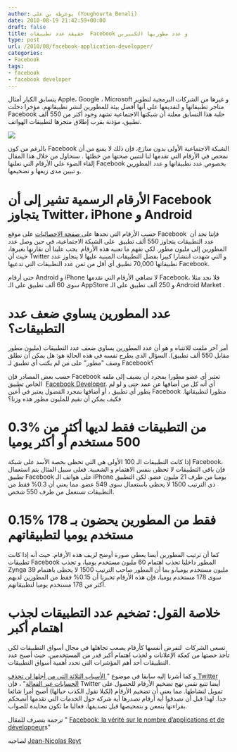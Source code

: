 ```yaml
---
author: يوغرطة بن علي (Youghourta Benali)
date: 2010-08-19 21:42:59+00:00
draft: false
title: حقيقة عدد تطبيقات  Facebook و عدد مطوريها الكبيرين
type: post
url: /2010/08/facebook-application-developper/
categories:
- Facebook
tags:
- facebook
- facebook developer
---
```


يتسابق الكبار أمثال Apple، Google ، Microsoft و غيرها من الشركات البرمجية لتطوير متاجر تطبيقاتها و لتقديمها على أنها أفضل بيئة للمطورين لنشر تطبيقاتهم. مؤخرا دخلت Facebook حلبة هذا التسابق معلنة أن شبكتها الاجتماعية تشهد وجود أكثر من 550 ألف تطبيق، مؤذنة بقرب إطلاق متجرها لتطبيقات الهواتف.

[![](http://socialmedia4arab.com/wp-content/uploads/2010/08/Facebook-Developer.png)
](http://socialmedia4arab.com/wp-content/uploads/2010/08/Facebook-Developer.png)

بالرغم من كون Facebook الشبكة الاجتماعية الأولى بدون منازع، فإن ذلك لا يمنع من أن نمحص في الأرقام التي تقدمها لنا لنتبين صحتها من خطئها . سنحاول من خلال هذا المقال إلقاء الضوء على الأرقام التي تعلنها Facebook بخصوص عدد تطبيقاتها و عدد المطورين و تبيين مدى زيفها و تضخيمها.

<!-- more -->


# الأرقام الرسمية تشير إلى أن Facebook يتجاوز Twitter، iPhone و Android


حسب الأرقام التي نجدها على[ صفحة الإحصائيات](http://www.facebook.com/press/info.php?statistics) على موقع Facebook  فإننا نجد أن عدد التطبيقات يتجاوز 550 ألف تطبيق  على الشبكة الاجتماعية، في حين وصل عدد المطورين إلى مليون مطور. لكي نفهم ما تعنيه هذه الأرقام  يجب علينا أن نقارنها بغيرها، حيث أن Twitter و التي شهدت انتشارا كبيرا بفضل التطبيقات المبنية عليها لا يتجاوز عدد تطبيقاتها 70,000 تطبيق أي أقل من ثمن عدد التطبيقات التي تدعيها Facebook.

حتى أرقام Android و iPhone لا تضاهي الأرقام التي تقدمها Facebook، فلا نجد مثلا سوى 60 ألف تطبيق على الـ AppStore و 250 ألف تطبيق على الـ Android Market .


# عدد المطورين يساوي ضعف عدد التطبيقات؟


أمر آخر ملفت للانتباه و هو أن عدد المطورين يساوي ضعف عدد التطبيقات (مليون مطور مقابل 550 ألف تطبيق). السؤال الذي يطرح نفسه في هذه الحالة هو: هل يمكن أن نطلق وصف "مطور" على من لم يكتب أي تطبيق لـ Facebook؟

حسب بعض المصادر فإن Facebook تعتبر أي عضو مطورا بمجرد أن يضيف إلى ملفه الخاص تطبيق  [Facebook Developer](http://www.facebook.com/apps/application.php?id=2345053339). أي أنه كل من أضافها عن عمد حتى و لو لم يطور أي تطبيق ، أو أضافها بمجرد الفضول يعتبر في أعين Facebook مطورا لتطبيقاتها. فكيف يمكن أن نقيم للمليون مطور هذه وزنا؟


# 0.3% من التطبيقات فقط لديها أكثر من 500 مستخدم أو أكثر يوميا


إذا كانت التطبيقات الـ 100 الأولى هي التي تحظى بحصة الأسد على شبكة Facebook، فإن باقي التطبيقات لا تحظى بنفس الاهتمام و الشعبية. فعلى سبيل المثال يتم استعمال تطبيق Facebook على هواتف الـ iPhone يوميا من طرف 21 مليون عضو. لكن التطبيق ذي الترتيب 1500 لا يحظى باستعمال سوى 549 عضو. مما يعني أن 0.3% فقط من التطبيقات تستعمل من طرف 550 شخص.


# 0.15% فقط من المطورين يحضون بـ 178 مستخدم يوميا لتطبيقاتهم


كما أن ترتيب المطورين أيضا يعطي صورة أوضح لزيف هذه الأرقام. حيث أنه إذا كانت تطبيقات Facebook المطور داخليا تجذب اهتمام 60 مليون مستخدم يوميا، و تجذب Zynga 39 مليون مستخدم يوميا،و بما أن المطور صاحب الترتيب 1500 لا يحظى باهتمام سوى 178 مستخدم يوميا، فإن هذه الأرقام تخبرنا أن 0.15% فقط من المطورين لديهم أكثر من 178 مستخدم يوميا لتطبيقاتهم.


# خلاصة القول: تضخيم عدد التطبيقات لجذب اهتمام أكبر


تسعى الشركات  لتفرض أنفسها كأرقام يصعب تجاهلها في مجال أسواق التطبيقات لكي تأخذ حصتها من كعكة الإعلانات و لجذب اهتمام أكبر قدر من المستخدمين. حيث أصبح عدد التطبيقات أحد أهم المؤشرات التي تحدد أهمية أسواق التطبيقات.

و كما أشرنا إليه سابقا في موضوع "[ الأسباب الثلاثة التي من أجلها لن تحذف Twitter الحسابات غير الفعالة](http://socialmedia4arab.com/2010/08/twitter-inactive-account/)" ، فإن Twitter أيضا تتبع نفس نهج تضخيم الأرقام للحصول على تمويل لنشاطها. مما يعني أن تضخيم الأرقام (لكيلا نقول الكذب حيالها) أصبح أمرا شائعا جدا. لهذا قبل أن تصدقوا أية أرقام تصدرها أية شركة حول الخدمات التي تقدمها أنصحكم بقراءتها بتمعن و بتمحيصها قبل تصديقها، فغالبا ما تكون محايدة للصواب.

ترجمة بتصرف للمقال " [Facebook: la vérité sur le nombre d’applications et de développeur](http://reyt.net/blog/reseaux-sociaux/facebook-la-verite-sur-le-nombre-dapplications-et-de-developpeurs/)s"

لصاحبه [Jean-Nicolas Reyt](http://twitter.com/jnreyt)

